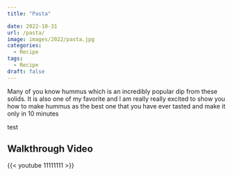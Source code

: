 ```yaml
---
title: "Pasta"

date: 2022-10-31
url: /pasta/
image: images/2022/pasta.jpg
categories:
  - Recipe
tags:
  - Recipe
draft: false
---
```

Many of you know hummus which is an incredibly popular dip from these solids. It is also one of my favorite and I am really really excited to show you how to make hummus as the best one that you have ever tasted and make it only in 10 minutes
<!--more-->

test

## Walkthrough Video

{{< youtube 11111111 >}}